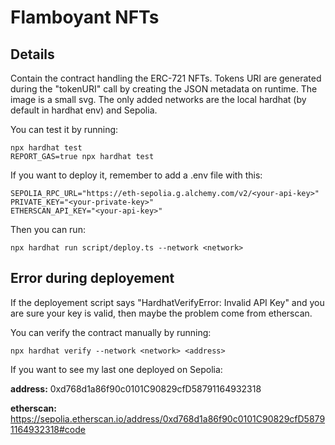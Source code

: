 # Flamboyant NFTs

## Details

Contain the contract handling the ERC-721 NFTs. Tokens URI are generated during the "tokenURI" call by creating the JSON metadata on runtime. The image is a small svg. The only added networks are the local hardhat (by default in hardhat env) and Sepolia.

You can test it by running:

```shell
npx hardhat test
REPORT_GAS=true npx hardhat test
```

If you want to deploy it, remember to add a .env file with this:

```shell
SEPOLIA_RPC_URL="https://eth-sepolia.g.alchemy.com/v2/<your-api-key>"
PRIVATE_KEY="<your-private-key>"
ETHERSCAN_API_KEY="<your-api-key>"
```

Then you can run:

```shell
npx hardhat run script/deploy.ts --network <network>
```

## Error during deployement

If the deployement script says "HardhatVerifyError: Invalid API Key" and you are sure your key is valid, then maybe the problem come from etherscan.

You can verify the contract manually by running:
```shell
npx hardhat verify --network <network> <address>
```

If you want to see my last one deployed on Sepolia:

**address:** 0xd768d1a86f90c0101C90829cfD58791164932318

**etherscan:** https://sepolia.etherscan.io/address/0xd768d1a86f90c0101C90829cfD58791164932318#code